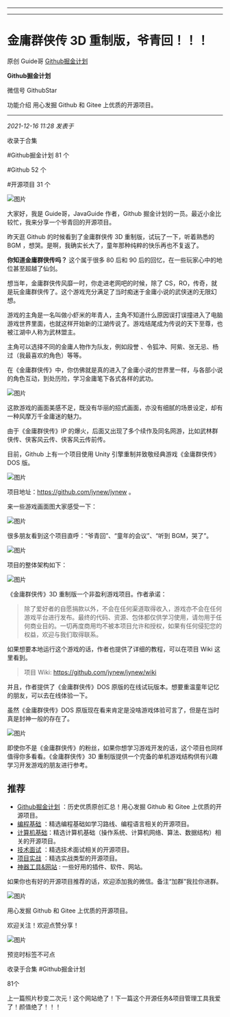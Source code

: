 ----------------------------------------
----------------------------------------
#  金庸群侠传 3D 重制版，爷青回！！！

原创 Guide哥  [ Github掘金计划 ](javascript:void\(0\);)

**Github掘金计划** ![]()

微信号 GithubStar

功能介绍 用心发掘 Github 和 Gitee 上优质的开源项目。

____

_2021-12-16 11:28_ _发表于_

收录于合集

#Github掘金计划 81 个

#Github 52 个

#开源项目 31 个

![图片](https://mmbiz.qpic.cn/mmbiz_png/BcyAypujBVbUntLCU6fINoFLaibGLLjsF9VfjMfmnG8fcevptQSeoibhhM0Ev3NXhrIq26dOVXjdNnmfPA15ykKQ/640?wx_fmt=png&wxfrom=5&wx_lazy=1&wx_co=1)

大家好，我是 Guide哥，JavaGuide 作者，Github 掘金计划的一员。最近小金比较忙，我来分享一个爷青回的开源项目。

昨天逛 Github 的时候看到了金庸群侠传 3D 重制版，试玩了一下，听着熟悉的 BGM ，想哭。是啊，我确实长大了，童年那种纯粹的快乐再也不复返了。

 **你知道金庸群侠传吗？** 这个属于很多 80 后和 90 后的回忆，在一些玩家心中的地位甚至超越了仙剑。

想当年，金庸群侠传风靡一时，你走进老网吧的时候，除了 CS，RO，传奇，就是玩金庸群侠传了。这个游戏充分满足了当时痴迷于金庸小说的武侠迷的无限幻想。

游戏的主角是一名叫做小虾米的年青人，主角不知道什么原因误打误撞进入了电脑游戏世界里面，也就这样开始新的江湖传说了。游戏结尾成为传说的天下至尊，也被江湖中人称为武林盟主。

主角可以选择不同的金庸人物作为队友，例如段誉 、令狐冲、阿紫、张无忌、杨过（我最喜欢的角色）等等。

在《金庸群侠传》中，你仿佛就是真的进入了金庸小说的世界里一样，与各部小说的角色互动，到处历险，学习金庸笔下各式各样的武功。

![图片](https://mmbiz.qpic.cn/mmbiz_png/BcyAypujBVbUntLCU6fINoFLaibGLLjsFawnJtSZVcGwnhuuNLicPic5PiaXZd2fPFqUZ1DfcrWjjhYeXTUx04NXJw/640?wx_fmt=png)

这款游戏的画面美感不足，既没有华丽的招式画面，亦没有细腻的场景设定，却有一种风摩万千金庸迷的魅力。

由于《金庸群侠传》IP 的爆火，后面又出现了多个续作及同名网游，比如武林群侠传、侠客风云传、侠客风云传前传。

目前，Github 上有一个项目使用 Unity 引擎重制并致敬经典游戏《金庸群侠传》DOS 版。

![图片](https://mmbiz.qpic.cn/mmbiz_jpg/BcyAypujBVbUntLCU6fINoFLaibGLLjsFj2uiaToOI407Ao9pjfqzDerG3AeK7DjHBhzibEPfEKnzNiahLbkUBHT9Q/640?wx_fmt=jpeg)

项目地址：https://github.com/jynew/jynew 。

来一些游戏画面图大家感受一下：

![图片](https://mmbiz.qpic.cn/mmbiz_png/BcyAypujBVbUntLCU6fINoFLaibGLLjsFE46iakwYzVMchqytj5S8gatF2x9XYMIUwSSibzeK8tUrFoeMSX17h1BA/640?wx_fmt=png)

很多朋友看到这个项目直呼：“爷青回”、“童年的会议”、“听到 BGM，哭了”。

![图片](https://mmbiz.qpic.cn/mmbiz_png/BcyAypujBVbUntLCU6fINoFLaibGLLjsFWvicDLQxxticGhCv4ae6iaLuHxWDzvw1NqjoDTicekzOGg7nuHPKfa9icqA/640?wx_fmt=png)

项目的整体架构如下：

![图片](https://mmbiz.qpic.cn/mmbiz_png/BcyAypujBVbUntLCU6fINoFLaibGLLjsFUWibJZ4rHibekY2uDgMEO6qtWbGrbOwFBnqLsYHL7yt8oNV3ersxdNgQ/640?wx_fmt=png)

《金庸群侠传》3D 重制版一个非盈利游戏项目。作者承诺：

>
> 除了爱好者的自愿捐款以外，不会在任何渠道取得收入，游戏亦不会在任何游戏平台进行发布。最终的代码、资源、包体都仅供学习使用，请勿用于任何商业目的。一切再度商用均不被本项目允许和授权，如果有任何侵犯您的权益，欢迎与我们取得联系。

如果想要本地运行这个游戏的话，作者也提供了详细的教程，可以在项目 Wiki 这里看到。

> 项目 Wiki: https://github.com/jynew/jynew/wiki

并且，作者提供了《金庸群侠传》DOS 原版的在线试玩版本。想要重温童年记忆的朋友，可以去在线体验一下。

虽然《金庸群侠传》DOS 原版现在看来肯定是没啥游戏体验可言了，但是在当时真是封神一般的存在了。

![图片](https://mmbiz.qpic.cn/mmbiz_png/BcyAypujBVbUntLCU6fINoFLaibGLLjsFZEs4C2qyClEEXz5D3T9dEegaR5iclB8s4XIdgWqsfxshibjMeTR0xpeQ/640?wx_fmt=png)

即使你不是《金庸群侠传》的粉丝，如果你想学习游戏开发的话，这个项目也同样值得你多看看。《金庸群侠传》3D
重制版提供一个完备的单机游戏结构供有兴趣学习开发游戏的朋友进行参考。

  

## 推荐

  * [Github掘金计划](https://mp.weixin.qq.com/mp/appmsgalbum?__biz=MzIwNDgzMzI3Mg==&action=getalbum&album_id=1571213952619954180#wechat_redirect) ：历史优质原创汇总！用心发掘 Github 和 Gitee 上优质的开源项目。
  * [编程基础](https://mp.weixin.qq.com/mp/appmsgalbum?action=getalbum&album_id=1632585323454971905&__biz=MzIwNDgzMzI3Mg==#wechat_redirect) ：精选编程基础如学习路线、编程语言相关的开源项目。
  * [计算机基础](https://mp.weixin.qq.com/mp/appmsgalbum?action=getalbum&album_id=1635325633234780161&__biz=MzIwNDgzMzI3Mg==#wechat_redirect)：精选计算机基础（操作系统、计算机网络、算法、数据结构）相关的开源项目。
  * [技术面试](https://mp.weixin.qq.com/mp/appmsgalbum?action=getalbum&album_id=1632589980491366403&__biz=MzIwNDgzMzI3Mg==#wechat_redirect) ：精选技术面试相关的开源项目。
  * [项目实战](https://mp.weixin.qq.com/mp/appmsgalbum?action=getalbum&album_id=1632590550748938241&__biz=MzIwNDgzMzI3Mg==#wechat_redirect) ：精选实战类型的开源项目。
  * [神器工具&网站](https://mp.weixin.qq.com/mp/appmsgalbum?__biz=MzIwNDgzMzI3Mg==&action=getalbum&album_id=1692140336665378820#wechat_redirect) : 一些好用的插件、软件、网站。

如果你也有好的开源项目推荐的话，欢迎添加我的微信。备注“加群”我拉你进群。

![图片](https://mmbiz.qpic.cn/mmbiz_png/BcyAypujBVZicmqoVNJbBhEKKIGFI8OGS6UoEicMO6j8Vw1v1Ah40Sc1cJgZFAzSMtL1r2iav2eZhNgsGSfJ3NCDg/640?wx_fmt=other)

用心发掘 Github 和 Gitee 上优质的开源项目。

欢迎关注！欢迎点赞分享！

  

![图片](https://mmbiz.qpic.cn/mmbiz_jpg/BcyAypujBVZqeicvzhcGl7FLyAw3Xsu2POdZOiaPnQXryMp8gyzkcKF4NGgOydQcCWhicNREhf8fQ1euq2lTzhrtA/640?wx_fmt=other)

预览时标签不可点

收录于合集 #Github掘金计划

81个

上一篇照片秒变二次元！这个网站绝了！下一篇这个开源任务&项目管理工具我爱了！颜值绝了！！！

